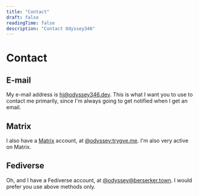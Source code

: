 ```yaml
---
title: "Contact"
draft: false
readingTime: false
description: "Contact Odyssey346"
---
```


# Contact
## E-mail
My e-mail address is [hi@odyssey346.dev](mailto:hi@odyssey346.dev). This is what I want you to use to contact me primarily, since I'm always going to get notified when I get an email.

## Matrix
I also have a [Matrix](https://matrix.org) account, at [@odyssey:trygve.me](https://matrix.to/#/@odyssey.trygve.me). I'm also very active on Matrix.

## Fediverse
Oh, and I have a Fediverse account, at [@odyssey@berserker.town](https://berserker.town/@odyssey). I would prefer you use above methods only.